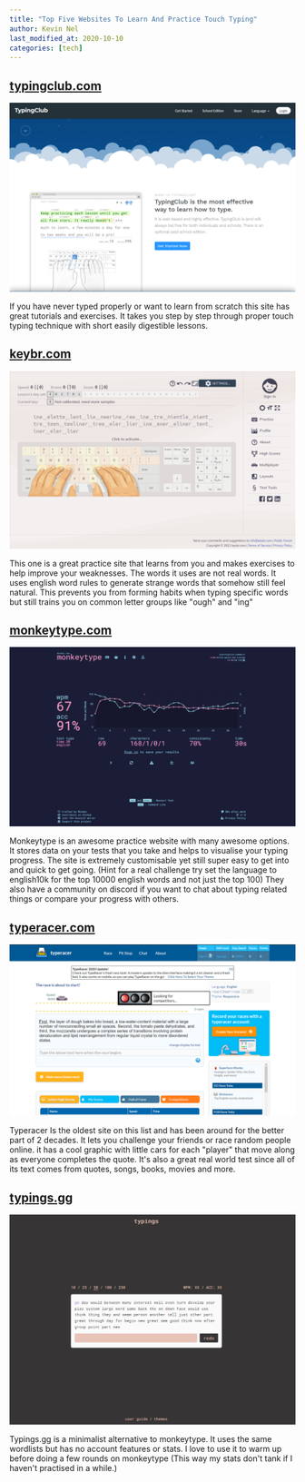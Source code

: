 ```yaml
---
title: "Top Five Websites To Learn And Practice Touch Typing"
author: Kevin Nel
last_modified_at: 2020-10-10
categories: [tech]
---
```


## [typingclub.com](https://www.typingclub.com/)

![typingclub.com](/assets/images/typing/typingclub.png)

If you have never typed properly or want to learn from scratch this site has great tutorials and exercises.
It takes you step by step through proper touch typing technique with short easily digestible lessons.

## [keybr.com](https://www.keybr.com/)

![keybr.com](/assets/images/typing/keybr.png)

This one is a great practice site that learns from you and makes exercises to help improve your weaknesses.
The words it uses are not real words.
It uses english word rules to generate strange words that somehow still feel natural.
This prevents you from forming habits when typing specific words but still trains you on common letter groups like "ough" and "ing"

## [monkeytype.com](https://monkeytype.com/)

![monkeytype.com](/assets/images/typing/monkeytype.png)

Monkeytype is an awesome practice website with many awesome options.
It stores data on your tests that you take and helps to visualise your typing progress.
The site is extremely customisable yet still super easy to get into and quick to get going.
(Hint for a real challenge try set the language to english10k for the top 10000 english words and not just the top 100)
They also have a community on discord if you want to chat about typing related things or compare your progress with others.

## [typeracer.com](https://play.typeracer.com/)

![typeracer.com](/assets/images/typing/typeracer.png)

Typeracer Is the oldest site on this list and has been around for the better part of 2 decades.
It lets you challenge your friends or race random people online.
it has a cool graphic with little cars for each "player" that move along as everyone completes the quote.
It's also a great real world test since all of its text comes from quotes, songs, books, movies and more.

## [typings.gg](http://typings.gg)

![typings.gg](/assets/images/typing/typings.png)

Typings.gg is a minimalist alternative to monkeytype.
It uses the same wordlists but has no account features or stats.
I love to use it to warm up before doing a few rounds on monkeytype (This way my stats don't tank if I haven't practised in a while.)
